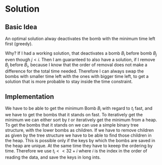 # Solution

## Basic Idea

An optimal solution alway deactivates the bomb with the minimum time left first (greedy).

Why? If I had a working solution, that deactivates a bomb $B_i$ before bomb $B_j$ even though $j < i$. Then I am guaranteed to also have a solution, if I remove $B_j$ before $B_i$, because I know that the order of removal does not make a difference for the total time needed. Therefore I can always swap the bombs with smaller time left with the ones with bigger time left, to get a solution that is more probable to stay inside the time constraint.

## Implementation

We have to be able to get the minimum Bomb $B_i$ with regard to $t_i$ fast, and we have to get the bombs that it stands on fast. To iteratively get the minimum we can either sort by $t$ or iteratively get the minimum from a heap. To get the bombs that it stands on we can use a simple binary tree structure, with the lower bombs as children. If we have to remove children as given by the tree structure we have to be able to find those children in the heap. This is possible only if the keys by which the bombs are saved in the heap are unique. At the same time they have to keeep the ordering by time. Therefore we use $t_i << 32 + i$ where $i$ is the index in the order of reading the data, and save the keys in long ints.